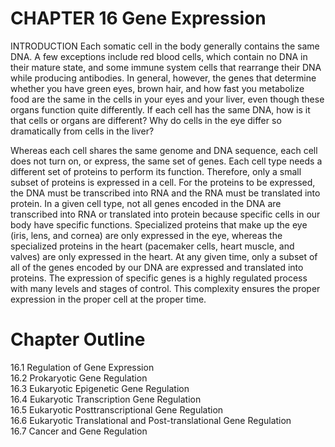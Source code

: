 # CHAPTER 16 Gene Expression

INTRODUCTION Each somatic cell in the body generally contains the same DNA. A few exceptions include red blood cells, which contain no DNA in their mature state, and some immune system cells that rearrange their DNA while producing antibodies. In general, however, the genes that determine whether you have green eyes, brown hair, and how fast you metabolize food are the same in the cells in your eyes and your liver, even though these organs function quite differently. If each cell has the same DNA, how is it that cells or organs are different? Why do cells in the eye differ so dramatically from cells in the liver?

Whereas each cell shares the same genome and DNA sequence, each cell does not turn on, or express, the same set of genes. Each cell type needs a different set of proteins to perform its function. Therefore, only a small subset of proteins is expressed in a cell. For the proteins to be expressed, the DNA must be transcribed into RNA and the RNA must be translated into protein. In a given cell type, not all genes encoded in the DNA are transcribed into RNA or translated into protein because specific cells in our body have specific functions. Specialized proteins that make up the eye (iris, lens, and cornea) are only expressed in the eye, whereas the specialized proteins in the heart (pacemaker cells, heart muscle, and valves) are only expressed in the heart. At any given time, only a subset of all of the genes encoded by our DNA are expressed and translated into proteins. The expression of specific genes is a highly regulated process with many levels and stages of control. This complexity ensures the proper expression in the proper cell at the proper time.

# Chapter Outline

16.1 Regulation of Gene Expression   
16.2 Prokaryotic Gene Regulation   
16.3 Eukaryotic Epigenetic Gene Regulation   
16.4 Eukaryotic Transcription Gene Regulation   
16.5 Eukaryotic Posttranscriptional Gene Regulation   
16.6 Eukaryotic Translational and Post-translational Gene Regulation   
16.7 Cancer and Gene Regulation